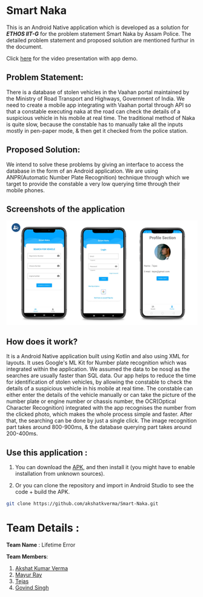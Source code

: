 # Smart Naka
This is an Android Native application which is developed as a solution for _**ETHOS IIT-G**_ for the problem statement Smart Naka by Assam Police. The detailed problem statement and proposed solution are mentioned furthur in the document.

Click [here](https://youtu.be/abfQfUm2WHo) for the video presentation with app demo.
## Problem Statement:
There is a database of stolen vehicles in the Vaahan portal maintained by the Ministry of Road Transport and Highways, Government of India. We need to create a mobile app integrating with Vaahan portal through API so that a constable executing naka at the road can check the details of a suspicious vehicle in his mobile at real time.
The traditional method of Naka is quite slow, because the constable has to manually take all the inputs mostly in pen-paper mode, & then get it checked from the police station.
## Proposed Solution:
We intend to solve these problems by giving an interface to access the database in the form of an Android application. We are using ANPR(Automatic Number Plate Recognition) technique through which we target to provide the constable a very low querying time through their mobile phones. 

## Screenshots of the application

![Application Screenshots1](./doc_assets/ApplicationScreenshot.png)

## How does it work?
It is a Android Native application built using Kotlin and also using XML for layouts. It uses Google's ML Kit  for Number plate recognition which was integrated within the application. We assumed the data to be nosql as the searches are usually faster than SQL data. 
Our app helps to reduce the time for identification of stolen vehicles, by allowing the constable to check the details of a suspicious vehicle in his mobile at real time. The constable can either enter the details of the vehicle manually or can take the picture of the number plate or engine number or chassis number, the OCR(Optical Character Recognition) integrated with the app recognises the number from the clicked photo, which makes the whole process simple and faster. After that, the searching can be done by just a single click. The image recognition part takes around 800-900ms, & the database querying part takes around 200-400ms.

## Use this application : 

1. You can download the [APK](https://drive.google.com/file/d/1vHX2aQi_gJ_KtgtkkCXrWn2BKt-gG0_p/view?usp=share_link), and then install it (you might have to enable installation from unknown sources).

2. Or you can clone the repository and import in Android Studio to see the code + build the APK.

```bash
git clone https://github.com/akshatkverma/Smart-Naka.git
```
# Team Details :
**Team Name** : Lifetime Error

**Team Members**:
1. [Akshat Kumar Verma](https://www.linkedin.com/in/akshatkumarverma/)
2. [Mayur Ray](https://www.linkedin.com/in/raymayur9/)
3. [Tejas](https://www.linkedin.com/in/tejashwadeep-jha-77885a230)
4. [Govind Singh](https://www.linkedin.com/in/govind-singh-161bb0153/)
